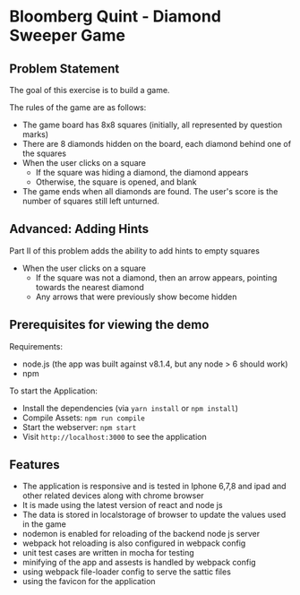 # Bloomberg Quint - Diamond Sweeper Game

## Problem Statement

The goal of this exercise is to build a game.

The rules of the game are as follows:

* The game board has 8x8 squares (initially, all represented by question marks)
* There are 8 diamonds hidden on the board, each diamond behind one of the squares
* When the user clicks on a square
    * If the square was hiding a diamond, the diamond appears
    * Otherwise, the square is opened, and blank
* The game ends when all diamonds are found. The user's score is the number of squares still left unturned.

## Advanced: Adding Hints

Part II of this problem adds the ability to add hints to empty squares

* When the user clicks on a square
    * If the square was not a diamond, then an arrow appears, pointing towards the nearest diamond
    * Any arrows that were previously show become hidden

## Prerequisites for viewing the demo

Requirements:

* node.js (the app was built against v8.1.4, but any node > 6 should work)
* npm

To start the Application:

* Install the dependencies (via `yarn install` or `npm install`)
* Compile Assets: `npm run compile`
* Start the webserver: `npm start`
* Visit `http://localhost:3000` to see the application



## Features 
* The application is responsive and is tested in Iphone 6,7,8 and ipad and other related devices along with chrome browser
* It is made using the latest version of react and node js 
* The data is stored in localstorage of browser to update the values used in the game
* nodemon is enabled for reloading of the backend node js server
* webpack hot reloading is also configured in webpack config 
* unit test cases are written in mocha for testing
* minifying of the app and assests is handled by webpack config
* using webpack file-loader config to serve the sattic files
* using the favicon for the application

